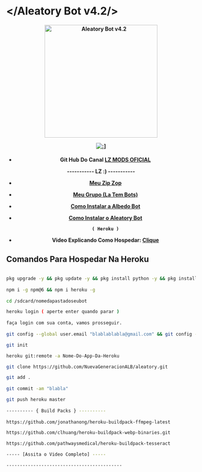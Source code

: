 # </Aleatory Bot v4.2/>
<div align="center">
</div>
<p align="center">
  <h4 align="center">
<img src="https://telegra.ph/file/bee3283fd8aae6cbc6c24.jpg" alt="Aleatory Bot v4.2 " width="300" />

</div>
<p align="center">
   <a href="https://github.com/lzmodsoficial/aleatorybot4.1"><img title=":]" src="https://img.shields.io/badge/:]-LZ DOMINA BB-red.svg?style=for-the-badge&logo=github" /></a>
  <h4 align="center">

- Git Hub Do Canal [LZ MODS OFICIAL](https://www.youtube.com/channel/UCy0zGQxBX-MXDEAGY6VLJXQ)
   
----------- LZ :) -----------
   
    
- [Meu Zip Zop](https://wa.me/556284944742)
    
- [Meu Grupo (La Tem Bots)](https://chat.whatsapp.com/DPZKtPOZvUBIsaluTNB5rh)
    
- [Como Instalar a Albedo Bot](https://gihub.com/lzmodsoficial/aleatory)
    
- [Como Instalar o Aleatory Bot](https://gihub.com/lzmodsoficial/albedolite)
    
      ( Heroku )
    
- Video Explicando Como Hospedar: [Clique](https://www.youtube.com/watch?v=Ah4n6d1t2Yc&t=24s)

## Comandos Para Hospedar Na Heroku
```bash
    
pkg upgrade -y && pkg update -y && pkg install python -y && pkg install nodejs-lts -y && pkg install nodejs -y && pkg install git -y && pkg install ffmpeg -y && pkg install wget -y 
 
npm i -g npm@6 && npm i heroku -g
    
cd /sdcard/nomedapastadoseubot

heroku login ( aperte enter quando parar )
    
faça login com sua conta, vamos prosseguir.
    
git config --global user.email "blablablabla@gmail.com" && git config --global user.name "blabla" 

git init

heroku git:remote -a Nome-Do-App-Da-Heroku

git clone https://github.com/NuevaGeneracionALB/aleatory.git

git add . 
    
git commit -am "blabla" 

git push heroku master
    
---------- { Build Packs } ----------
    
https://github.com/jonathanong/heroku-buildpack-ffmpeg-latest

https://github.com/clhuang/heroku-buildpack-webp-binaries.git

https://github.com/pathwaysmedical/heroku-buildpack-tesseract

----- [Assita o Video Completo] -----

-------------------------------------------
```
    
    
